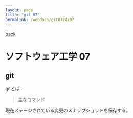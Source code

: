 ```yaml
---
layout: page
title: "git 07"
permalink: /webdocs/git0724/07
---
```


[back](/webdocs/git0724)

# ソフトウェア工学 07

## git

gitとは...

> 主なコマンド


現在ステージされている変更のスナップショットを保存する。